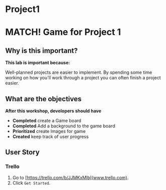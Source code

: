 # Project1

# MATCH! Game for Project 1

<!--Second time 10:45, but didn't do tic-tac-toe priority and sizing yet, so added in right after opening -->
<!--WDI5 10:35 -->
<!--10:30 5 minutes -->

## Why is this important?

__This lab is important because:__

Well-planned projects are easier to implement. By spending some time working on how you'll work through a 
project you can often finish a project easier.

## What are the objectives 

__After this workshop, developers should have__ 

* **Completed** create a Game board
* **Completed** Add a background to the game board
* **Prioritized** create Images for game
* **Created** keep track of user progress





<!--10:35 5 minutes -->
<!-- This is already done from last class, except for "make board public" -->
## User Story
### Trello
1. Go to [https://trello.com/b/JJMKxMlb](www.trello.com).
2. Click ``Get Started``.
